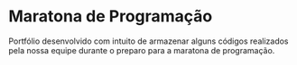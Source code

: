 # Maratona de Programação
Portfólio desenvolvido com intuito de armazenar alguns códigos realizados pela nossa equipe durante o preparo para a maratona de programação.
